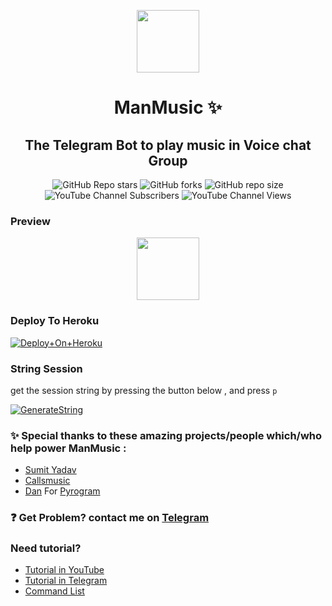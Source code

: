 <p align="center">
      <img style="width:100px; height: 100px;"  src="https://telegra.ph/file/9a7828fb40ec2fb5dd0fd.png"></p>
<h1 align="center"><b>ManMusic ✨</b></h1>
<h2 align="center"><b>The Telegram Bot to play music in Voice chat Group</b></h2>

<p align="center">
  <img alt="GitHub Repo stars" src="https://img.shields.io/github/stars/dhimasazman/manMusic">
  <img alt="GitHub forks" src="https://img.shields.io/github/forks/dhimasazman/ManMusic">
  <img alt="GitHub repo size" src="https://img.shields.io/github/repo-size/dhimasazman/ManMusic?logo=github">
  <img alt="YouTube Channel Subscribers" src="https://img.shields.io/youtube/channel/subscribers/UC2MpGc29oa5FBCcOwtBGzQQ?style=social">
  <img alt="YouTube Channel Views" src="https://img.shields.io/youtube/channel/views/UC2MpGc29oa5FBCcOwtBGzQQ?style=social">
</p>

### Preview

<p align="center">
      <img style="width:100px; height: 100px;"  src="https://telegra.ph/file/7ffc39a7789bb80175f70.png">
</p>

### Deploy To Heroku

[![Deploy+On+Heroku](https://www.herokucdn.com/deploy/button.svg)](https://heroku.com/deploy?template=https://github.com/dhimasazman/ManMusic)


### String Session
get the session string by pressing the button below , and press `p`

[![GenerateString](https://img.shields.io/badge/repl.it-generateString-yellowgreen)](https://replit.com/@DhimasAzman/Get-Session)

### ✨ Special thanks to these amazing projects/people which/who help power ManMusic :
- [Sumit Yadav](http://github.com/Sumit9969/DarkxMusic)
- [Callsmusic](http://github.com/callsmusic/callsmusic)
- [Dan](https://github.com/delivrance) For [Pyrogram](https://github.com/pyrogram/pyrogram)

### ❓ Get Problem? contact me on [Telegram](http://t.me/erojistrix)

### Need tutorial?
- [Tutorial in YouTube](http://youtube.com/c/dhimasazman)
- [Tutorial in Telegram](http://t.me/azumanprojects)
- [Command List](https://telegra.ph/COMMAND-LIST-06-10)


